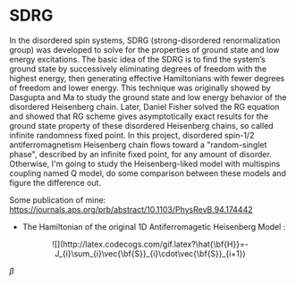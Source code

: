 <head>
<script src='http://cdn.mathjax.org/mathjax/latest/MathJax.js?config=TeX-AMS-MML_HTMLorMML' type='text/javascript'>
    MathJax.Hub.Config({  
     TeX: { equationNumbers: { autoNumber: "AMS" } },  
     tex2jax: {  
      inlineMath: [ ['$','$'], ["\\(","\\)"] ],  
      displayMath: [ ['$$','$$'], ["\\[","\\]"] ],  
      processEscapes: true },  
     'HTML-CSS': { scale: 90 },  
     displayIndent: '2em'  
    });  
</script>
</head>


# SDRG

In the disordered spin systems, SDRG (strong-disordered renormalization group) was developed to solve for the properties of ground state and low energy excitations. The basic idea of the SDRG is to find the system’s ground state by successively eliminating degrees of freedom with the highest energy, then generating effective Hamiltonians with fewer degrees of freedom and lower energy. This technique was originally showed by Dasgupta and Ma to study the ground state and low energy behavior of the disordered Heisenberg chain. Later, Daniel Fisher solved the RG equation and showed that RG scheme gives asymptotically exact results for the ground state property of these disordered Heisenberg chains, so called infinite randomness fixed point. 
In this project, disordered spin-1/2 antiferromagnetism Heisenberg chain flows toward a "random-singlet phase", described by an infinite fixed point, for any amount of disorder. Otherwise, I'm going to study the Heisenberg-liked model with multispins coupling named Q model, do some comparison between these models and figure the difference out.

Some publication of mine:
https://journals.aps.org/prb/abstract/10.1103/PhysRevB.94.174442

* The Hamiltonian of the original 1D Antiferromagetic Heisenberg Model :
<p align="center"> ![](http://latex.codecogs.com/gif.latex?\hat{\bf{H}}=-J_{i}\sum_{i}\vec{\bf{S}}_{i}\cdot\vec{\bf{S}}_{i+1}) </p>

$\beta$
